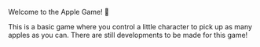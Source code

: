 Welcome to the Apple Game! 🍎

This is a basic game where you control a little character to pick up as many apples as you can. There are still developments to be made for this game!
